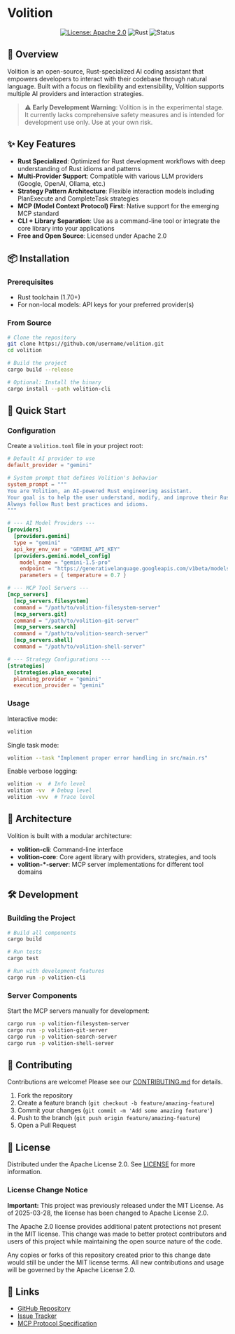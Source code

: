 # Volition

<div align="center">

[![License: Apache 2.0](https://img.shields.io/badge/License-Apache%202.0-blue.svg)](https://www.apache.org/licenses/LICENSE-2.0)
![Rust](https://img.shields.io/badge/language-Rust-orange)
![Status](https://img.shields.io/badge/status-experimental-yellow)

</div>

## 🌟 Overview

Volition is an open-source, Rust-specialized AI coding assistant that empowers developers to interact with their codebase through natural language. Built with a focus on flexibility and extensibility, Volition supports multiple AI providers and interaction strategies.

> ⚠️ **Early Development Warning**: Volition is in the experimental stage. It currently lacks comprehensive safety measures and is intended for development use only. Use at your own risk.

## ✨ Key Features

- **Rust Specialized**: Optimized for Rust development workflows with deep understanding of Rust idioms and patterns
- **Multi-Provider Support**: Compatible with various LLM providers (Google, OpenAI, Ollama, etc.)
- **Strategy Pattern Architecture**: Flexible interaction models including PlanExecute and CompleteTask strategies
- **MCP (Model Context Protocol) First**: Native support for the emerging MCP standard
- **CLI + Library Separation**: Use as a command-line tool or integrate the core library into your applications
- **Free and Open Source**: Licensed under Apache 2.0

## 📦 Installation

### Prerequisites

- Rust toolchain (1.70+)
- For non-local models: API keys for your preferred provider(s)

### From Source

```bash
# Clone the repository
git clone https://github.com/username/volition.git
cd volition

# Build the project
cargo build --release

# Optional: Install the binary
cargo install --path volition-cli
```

## 🚀 Quick Start

### Configuration

Create a `Volition.toml` file in your project root:

```toml
# Default AI provider to use
default_provider = "gemini"

# System prompt that defines Volition's behavior
system_prompt = """
You are Volition, an AI-powered Rust engineering assistant.
Your goal is to help the user understand, modify, and improve their Rust codebase.
Always follow Rust best practices and idioms.
"""

# --- AI Model Providers ---
[providers]
  [providers.gemini]
  type = "gemini"
  api_key_env_var = "GEMINI_API_KEY"
  [providers.gemini.model_config]
    model_name = "gemini-1.5-pro"
    endpoint = "https://generativelanguage.googleapis.com/v1beta/models/gemini-1.5-pro:generateContent"
    parameters = { temperature = 0.7 }

# --- MCP Tool Servers ---
[mcp_servers]
  [mcp_servers.filesystem]
  command = "/path/to/volition-filesystem-server"
  [mcp_servers.git]
  command = "/path/to/volition-git-server"
  [mcp_servers.search]
  command = "/path/to/volition-search-server"
  [mcp_servers.shell]
  command = "/path/to/volition-shell-server"

# --- Strategy Configurations ---
[strategies]
  [strategies.plan_execute]
  planning_provider = "gemini"
  execution_provider = "gemini"
```

### Usage

Interactive mode:

```bash
volition
```

Single task mode:

```bash
volition --task "Implement proper error handling in src/main.rs"
```

Enable verbose logging:

```bash
volition -v  # Info level
volition -vv  # Debug level
volition -vvv  # Trace level
```

## 🧩 Architecture

Volition is built with a modular architecture:

- **volition-cli**: Command-line interface
- **volition-core**: Core agent library with providers, strategies, and tools
- **volition-*-server**: MCP server implementations for different tool domains

## 🛠️ Development

### Building the Project

```bash
# Build all components
cargo build

# Run tests
cargo test

# Run with development features
cargo run -p volition-cli
```

### Server Components

Start the MCP servers manually for development:

```bash
cargo run -p volition-filesystem-server
cargo run -p volition-git-server
cargo run -p volition-search-server
cargo run -p volition-shell-server
```

## 🤝 Contributing

Contributions are welcome! Please see our [CONTRIBUTING.md](CONTRIBUTING.md) for details.

1. Fork the repository
2. Create a feature branch (`git checkout -b feature/amazing-feature`)
3. Commit your changes (`git commit -m 'Add some amazing feature'`)
4. Push to the branch (`git push origin feature/amazing-feature`)
5. Open a Pull Request

## 📜 License

Distributed under the Apache License 2.0. See [LICENSE](LICENSE) for more information.

### License Change Notice
 
 **Important:** This project was previously released under the MIT License. As of 2025-03-28, the license has been changed to Apache License 2.0.
 
 The Apache 2.0 license provides additional patent protections not present in the MIT license. This change was made to better protect contributors and users
 of this project while maintaining the open source nature of the code.
 
 Any copies or forks of this repository created prior to this change date would still be under the MIT license terms. All new contributions and usage will be
 governed by the Apache License 2.0.

## 🔗 Links

- [GitHub Repository](https://github.com/jessebmiller/volition)
- [Issue Tracker](https://github.com/jessebmiller/volition/issues)
- [MCP Protocol Specification](https://github.com/modelcontextprotocol/mcp)
